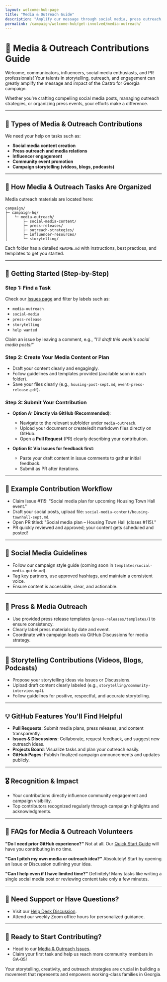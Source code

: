 ```yaml
---
layout: welcome-hub-page
title: "Media & Outreach Guide"
description: "Amplify our message through social media, press outreach, storytelling, and community engagement. Help build our movement's voice across Georgia's 5th District."
permalink: /campaign/welcome-hub/get-involved/media-outreach/
---
```


# 📢 Media & Outreach Contributions Guide

Welcome, communicators, influencers, social media enthusiasts, and PR professionals! Your talents in storytelling, outreach, and engagement can greatly amplify the message and impact of the Castro for Georgia campaign.

Whether you're crafting compelling social media posts, managing outreach strategies, or organizing press events, your efforts make a difference.

---

## 🌟 Types of Media & Outreach Contributions

We need your help on tasks such as:

* **Social media content creation**
* **Press outreach and media relations**
* **Influencer engagement**
* **Community event promotion**
* **Campaign storytelling (videos, blogs, podcasts)**

---

## 📂 How Media & Outreach Tasks Are Organized

Media outreach materials are located here:

```
campaign/
├─ campaign-hq/
│   └─ media-outreach/
│       ├─ social-media-content/
│       ├─ press-releases/
│       ├─ outreach-strategies/
│       ├─ influencer-resources/
│       └─ storytelling/
```

Each folder has a detailed `README.md` with instructions, best practices, and templates to get you started.

---

## 🚀 Getting Started (Step-by-Step)

### Step 1: Find a Task

Check our [Issues page](https://github.com/CastroForGeorgia/campaign/issues) and filter by labels such as:

* `media-outreach`
* `social-media`
* `press-release`
* `storytelling`
* `help wanted`

Claim an issue by leaving a comment, e.g., *"I'll draft this week's social media posts!"*

### Step 2: Create Your Media Content or Plan

* Draft your content clearly and engagingly.
* Follow guidelines and templates provided (available soon in each folder).
* Save your files clearly (e.g., `housing-post-sept.md`, `event-press-release.pdf`).

### Step 3: Submit Your Contribution

* **Option A: Directly via GitHub (Recommended)**:

  * Navigate to the relevant subfolder under `media-outreach`.
  * Upload your document or create/edit markdown files directly on GitHub.
  * Open a **Pull Request** (PR) clearly describing your contribution.

* **Option B: Via Issues for feedback first**:

  * Paste your draft content in issue comments to gather initial feedback.
  * Submit as PR after iterations.

---

## 📖 Example Contribution Workflow

* Claim Issue #115: "Social media plan for upcoming Housing Town Hall event."
* Draft your social posts, upload file: `social-media-content/housing-townhall-sept.md`.
* Open PR titled: "Social media plan – Housing Town Hall (closes #115)."
* PR quickly reviewed and approved; your content gets scheduled and posted!

---

## 📱 Social Media Guidelines

* Follow our campaign style guide (coming soon in `templates/social-media-guide.md`).
* Tag key partners, use approved hashtags, and maintain a consistent voice.
* Ensure content is accessible, clear, and actionable.

---

## 📰 Press & Media Outreach

* Use provided press release templates (`press-releases/templates/`) to ensure consistency.
* Clearly label press materials by date and event.
* Coordinate with campaign leads via GitHub Discussions for media strategy.

---

## 🎥 Storytelling Contributions (Videos, Blogs, Podcasts)

* Propose your storytelling ideas via Issues or Discussions.
* Upload draft content clearly labeled (e.g., `storytelling/community-interview.mp4`).
* Follow guidelines for positive, respectful, and accurate storytelling.

---

## 💡 GitHub Features You'll Find Helpful

* **Pull Requests**: Submit media plans, press releases, and content transparently.
* **Issues & Discussions**: Collaborate, request feedback, and suggest new outreach ideas.
* **Projects Board**: Visualize tasks and plan your outreach easily.
* **GitHub Pages**: Publish finalized campaign announcements and updates publicly.

---

## 🎖️ Recognition & Impact

* Your contributions directly influence community engagement and campaign visibility.
* Top contributors recognized regularly through campaign highlights and acknowledgments.

---

## 🙋 FAQs for Media & Outreach Volunteers

**"Do I need prior GitHub experience?"**
Not at all. Our [Quick Start Guide](../get-involved/quick-start-guide.md) will have you contributing in no time.

**"Can I pitch my own media or outreach idea?"**
Absolutely! Start by opening an Issue or Discussion outlining your idea.

**"Can I help even if I have limited time?"**
Definitely! Many tasks like writing a single social media post or reviewing content take only a few minutes.

---

## 🚨 Need Support or Have Questions?

* Visit our [Help Desk Discussion](https://github.com/CastroForGeorgia/campaign/discussions/categories/help-desk).
* Attend our weekly Zoom office hours for personalized guidance.

---

## 🚦 Ready to Start Contributing?

* Head to our [Media & Outreach Issues](https://github.com/CastroForGeorgia/campaign/issues?q=is%3Aissue+label%3Amedia-outreach).
* Claim your first task and help us reach more community members in GA‑05!

Your storytelling, creativity, and outreach strategies are crucial in building a movement that represents and empowers working-class families in Georgia.